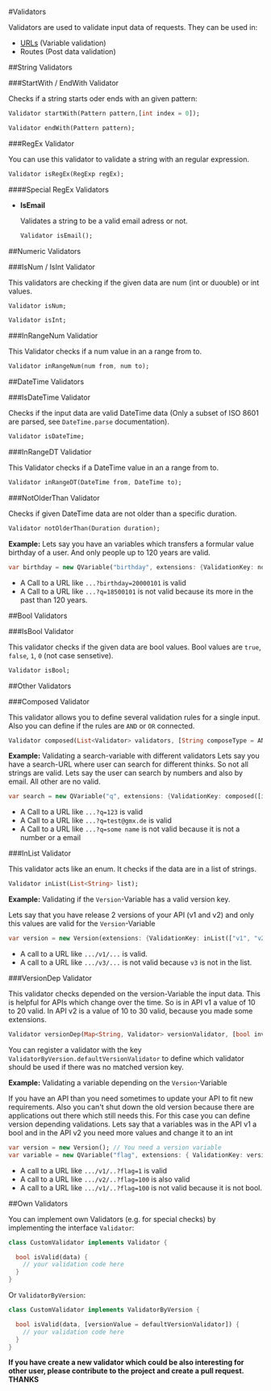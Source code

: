 #Validators

Validators are used to validate input data of requests. They can be used in:
 * [URLs](URLVariableValidation.md) (Variable validation)
 * Routes (Post data validation)

##String Validators

###StartWith / EndWith Validator

Checks if a string starts oder ends with an given pattern:
```dart
Validator startWith(Pattern pattern,[int index = 0]);

Validator endWith(Pattern pattern);
```

###RegEx Validator

You can use this validator to validate a string with an regular expression.
```dart
Validator isRegEx(RegExp regEx);
```
####Special RegEx Validators

* **IsEmail**

  Validates a string to be a valid email adress or not.
  ```dart
  Validator isEmail();
  ```

##Numeric Validators

###IsNum / IsInt Validator

This validators are checking if the given data are num (int or duouble) or int values.
```dart
Validator isNum;

Validator isInt;

```
###InRangeNum Validatior

This Validator checks if a num value in an a range from to.
```dart
Validator inRangeNum(num from, num to);
```

##DateTime Validators

###IsDateTime Validator

Checks if the input data are valid DateTime data (Only a subset of ISO 8601 are parsed, see `DateTime.parse` documentation).
```dart
Validator isDateTime;
```
###InRangeDT Validatior

This Validator checks if a DateTime value in an a range from to.
```dart
Validator inRangeDT(DateTime from, DateTime to);
```

###NotOlderThan Validator

Checks if given DateTime data are not older than a specific duration.
```dart
Validator notOlderThan(Duration duration);
```
**Example:** Lets say you have an variables which transfers a formular value birthday of a user. And only people up to 120 years are valid.
```dart
var birthday = new QVariable("birthday", extensions: {ValidationKey: notOlderThan(new Duration(days: 120 * 360)) })
```
* A Call to a URL like `...?birthday=20000101` is valid
* A Call to a URL like `...?q=18500101` is not valid because its more in the past than 120 years.

##Bool Validators

###IsBool Validator

This validator checks if the given data are bool values. Bool values are `true`, `false`, `1`, `0` (not case sensetive).
```dart
Validator isBool;
```
##Other Validators

###Composed Validator

This validator allows you to define several validation rules for a single input. Also you can define if the rules are `AND` or `OR` connected.
```dart
Validator composed(List<Validator> validators, [String composeType = AND]);
```
**Example:** Validating a search-variable with different validators
Lets say you have a search-URL where user can search for different thinks. So not all strings are valid. Lets say the user can search by numbers and also by email. All other are no valid.
```dart
var search = new QVariable("q", extensions: {ValidationKey: composed([isInt, isEmail()], OR) })
```
* A Call to a URL like `...?q=123` is valid
* A Call to a URL like `...?q=test@gmx.de` is valid
* A Call to a URL like `...?q=some name` is not valid because it is not a number or a email

###InList Validator

This validator acts like an enum. It checks if the data are in a list of strings.
```dart
Validator inList(List<String> list);
```
**Example:** Validating if the `Version`-Variable has a valid version key.

Lets say that you have release 2 versions of your API (v1 and v2) and only this values are valid for the `Version`-Variable
```dart
var version = new Version(extensions: {ValidationKey: inList(["v1", "v2"]) })
```
* A call to a URL like `.../v1/...` is valid.
* A call to a URL like `.../v3/...` is not valid because `v3` is not in the list.

###VersionDep Validator

This validator checks depended on the version-Variable the input data. This is helpful for APIs which change over the time. So is in API v1 a value of 10 to 20 valid. In API v2 is a value of 10 to 30 valid, because you made some extensions.
```dart
Validator versionDep(Map<String, Validator> versionValidator, [bool invalidIfNoValidatorFound = true]);
```
You can register a validator with the key `ValidatorByVersion.defaultVersionValidator` to define which validator should be used if there was no matched version key.

**Example:** Validating a variable depending on the `Version`-Variable

If you have an API than you need sometimes to update your API to fit new requirements. Also you can't shut down the old version because there are applications out there which still needs this.
For this case you can define version depending validations.
Lets say that a variables was in the API v1 a bool and in the API v2 you need more values and change it to an int
```dart
var version = new Version(); // You need a version variable
var variable = new QVariable("flag", extensions: { ValidationKey: versionDep({ "v1": isBool, "v2": isInt} ) })
```
* A call to a URL like `.../v1/..?flag=1` is valid
* A call to a URL like `.../v2/..?flag=100` is also valid
* A call to a URL like `.../v1/..?flag=100` is not valid because it is not bool.

##Own Validators

You can implement own Validators (e.g. for special checks) by implementing the interface `Validator`:
```dart
class CustomValidator implements Validator {

  bool isValid(data) {
    // your validation code here
  }
}
```
Or `ValidatorByVersion`:
```dart
class CustomValidator implements ValidatorByVersion {

  bool isValid(data, [versionValue = defaultVersionValidator]) {
    // your validation code here
  }
}
```

**If you have create a new validator which could be also interesting for other user, please contribute to the project and create a pull request. THANKS**
